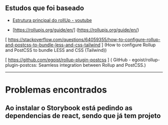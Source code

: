 


## Estudos que foi baseado

- [Estrutura principal do rollUp - youtube](https://www.youtube.com/watch?v=XHQi5a0TmMc&t=248s)


 
- [https://rollupjs.org/guide/en/] (https://rollupjs.org/guide/en/) 


[ https://stackoverflow.com/questions/64059355/how-to-configure-rollup-and-postcss-to-bundle-less-and-css-tailwind ] (How to configure Rollup and PostCSS to bundle LESS and CSS (Tailwind))

[ https://github.com/egoist/rollup-plugin-postcss ] 
( GitHub - egoist/rollup-plugin-postcss: Seamless integration between Rollup and PostCSS.) 


---
# Problemas encontrados

## Ao instalar o Storybook está pedindo as dependencias de react, sendo que já tem projeto
